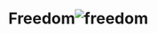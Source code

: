 # Freedom![freedom](https://user-images.githubusercontent.com/121312707/229460297-aaf505a8-ebf7-46d1-a589-1f9378b99eb2.png)
